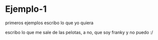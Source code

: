 Ejemplo-1
=========

primeros ejemplos
escribo lo que yo quiera

escribo lo que me sale de las pelotas, a no, que soy franky y no puedo :/
